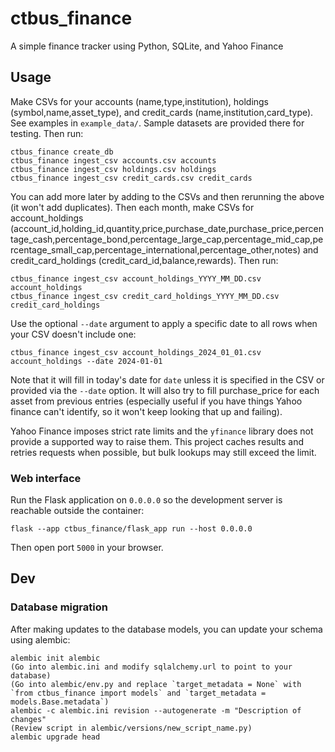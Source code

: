 # ctbus_finance

A simple finance tracker using Python, SQLite, and Yahoo Finance

## Usage

Make CSVs for your accounts (name,type,institution), holdings (symbol,name,asset_type), and credit_cards (name,institution,card_type). See examples in `example_data/`. Sample datasets are provided there for testing. Then run:

```
ctbus_finance create_db
ctbus_finance ingest_csv accounts.csv accounts
ctbus_finance ingest_csv holdings.csv holdings
ctbus_finance ingest_csv credit_cards.csv credit_cards
```

You can add more later by adding to the CSVs and then rerunning the above (it won't add duplicates). Then each month, make CSVs for account_holdings (account_id,holding_id,quantity,price,purchase_date,purchase_price,percentage_cash,percentage_bond,percentage_large_cap,percentage_mid_cap,percentage_small_cap,percentage_international,percentage_other,notes) and credit_card_holdings (credit_card_id,balance,rewards). Then run:

```
ctbus_finance ingest_csv account_holdings_YYYY_MM_DD.csv account_holdings
ctbus_finance ingest_csv credit_card_holdings_YYYY_MM_DD.csv credit_card_holdings
```

Use the optional `--date` argument to apply a specific date to all rows when your CSV doesn't include one:

```
ctbus_finance ingest_csv account_holdings_2024_01_01.csv account_holdings --date 2024-01-01
```

Note that it will fill in today's date for `date` unless it is specified in the CSV or provided via the `--date` option. It will also try to fill purchase_price for each asset from previous entries (especially useful if you have things Yahoo finance can't identify, so it won't keep looking that up and failing).

Yahoo Finance imposes strict rate limits and the `yfinance` library does not provide a supported way to raise them. This project caches results and retries requests when possible, but bulk lookups may still exceed the limit.

### Web interface

Run the Flask application on `0.0.0.0` so the development server is reachable
outside the container:

```
flask --app ctbus_finance/flask_app run --host 0.0.0.0
```

Then open port `5000` in your browser.

## Dev

### Database migration

After making updates to the database models, you can update your schema using alembic:

```
alembic init alembic
(Go into alembic.ini and modify sqlalchemy.url to point to your database)
(Go into alembic/env.py and replace `target_metadata = None` with `from ctbus_finance import models` and `target_metadata = models.Base.metadata`)
alembic -c alembic.ini revision --autogenerate -m "Description of changes"
(Review script in alembic/versions/new_script_name.py)
alembic upgrade head
```